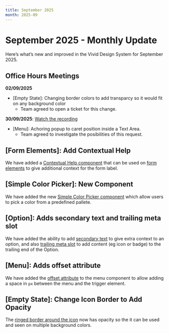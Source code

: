 ```yaml
---
title: September 2025
month: 2025-09
---
```


# September 2025 - Monthly Update

Here’s what’s new and improved in the Vivid Design System for September 2025.

## Office Hours Meetings

**02/09/2025**

- [Empty State]: Changing border colors to add transparcy so it would fit on any background color
  - Team agreed to open a ticket for this change.

**30/09/2025**: [Watch the recording](https://drive.google.com/file/d/1R2Jz21brN8Py8eGSsBBRSaO7697P1bzW/view)

- [Menu]: Achoring popup to caret position inside a Text Area.
  - Team agreed to investigate the posibilities of this request.

## [Form Elements]: Add Contextual Help

We have added a [Contextual Help component](/components/contextual-help/) that can be used on [form elements](/components/text-field/#contextual-help) to give additional context for the form label.

## [Simple Color Picker]: New Component

We have added the new [Simple Color Picker component](/components/simple-color-picker) which allow users to pick a color from a predefined pallete.

## [Option]: Adds secondary text and trailing meta slot

We have added the ability to add [secondary text](/components/option/#secondary-text) to give extra context to an option, and also [trailing meta slot](/components/option/code/#trailing-meta-slot) to add content (eg icon or badge) to the trailing end of the Option.

## [Menu]: Adds offset attribute

We have added the [offset attribute](/components/menu/#offset) to the menu component to allow adding a space in `px` between the menu and the trigger element.

## [Empty State]: Change Icon Border to Add Opacity

The [ringed border around the icon](/components/empty-state/#connotation) now has opacity so the it can be used and seen on multiple background colors.
